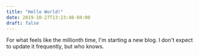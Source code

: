 ```yaml
---
title: "Hello World!"
date: 2019-10-27T13:23:48-04:00
draft: false
---
```


For what feels like the millionth time, I'm starting a new blog. I don't expect
to update it frequently, but who knows.
